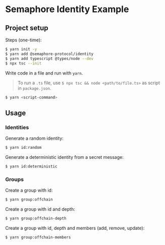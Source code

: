 # Semaphore Identity Example

## Project setup

Steps (one-time):

```sh
$ yarn init -y
$ yarn add @semaphore-protocol/identity
$ yarn add typescript @types/node --dev
$ npx tsc --init
```

Write code in a file and run with `yarn`.

> To run a `.ts` file, use `$ npx tsc && node <path/to/file.ts>` as script in `package.json`.

```sh
$ yarn <script-command>
```

## Usage

### Identities

Generate a random identity:

```sh
$ yarn id:random
```

Generate a deterministic identity from a secret message:

```sh
$ yarn id:deterministic
```

### Groups

Create a group with id:

```sh
$ yarn group:offchain
```

Create a group with id and depth:

```sh
$ yarn group:offchain-depth
```

Create a group with id, depth and members (add, remove, update):

```sh
$ yarn group:offchain-members
```
